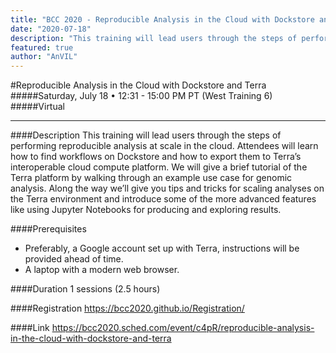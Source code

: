 ```yaml
---
title: "BCC 2020 - Reproducible Analysis in the Cloud with Dockstore and Terra"
date: "2020-07-18"
description: "This training will lead users through the steps of performing reproducible analysis at scale in the cloud."
featured: true
author: "AnVIL"
---
```


#Reproducible Analysis in the Cloud with Dockstore and Terra
#####Saturday, July 18 • 12:31 - 15:00 PM PT (West Training 6)
#####Virtual

---

####Description
This training will lead users through the steps of performing reproducible analysis at scale in the cloud. Attendees will learn how to find workflows on Dockstore and how to export them to Terra’s interoperable cloud compute platform. We will give a brief tutorial of the Terra platform by walking through an example use case for genomic analysis. Along the way we’ll give you tips and tricks for scaling analyses on the Terra environment and introduce some of the more advanced features like using Jupyter Notebooks for producing and exploring results.


####Prerequisites
* Preferably, a Google account set up with Terra, instructions will be provided ahead of time.
* A laptop with a modern web browser.

####Duration
1 sessions (2.5 hours)

####Registration
https://bcc2020.github.io/Registration/

####Link
https://bcc2020.sched.com/event/c4pR/reproducible-analysis-in-the-cloud-with-dockstore-and-terra